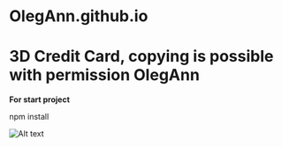 # OlegAnn.github.io

3D Сredit Сard, copying is possible with permission OlegAnn
=====================

**For start project**

npm install

![Alt text](http://full/path/to/readmyImg.png "Optional title")
